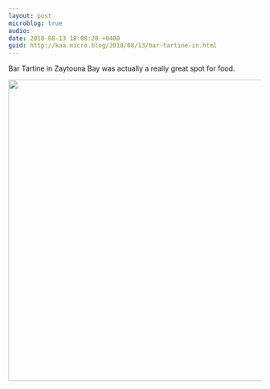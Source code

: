 ```yaml
---
layout: post
microblog: true
audio: 
date: 2018-08-13 18:08:28 +0400
guid: http://kaa.micro.blog/2018/08/13/bar-tartine-in.html
---
```

Bar Tartine in Zaytouna Bay was actually a really great spot for food.

<img src="http://www.kaa.bz/uploads/2018/e1f87cac2c.jpg" width="600" height="600" />

